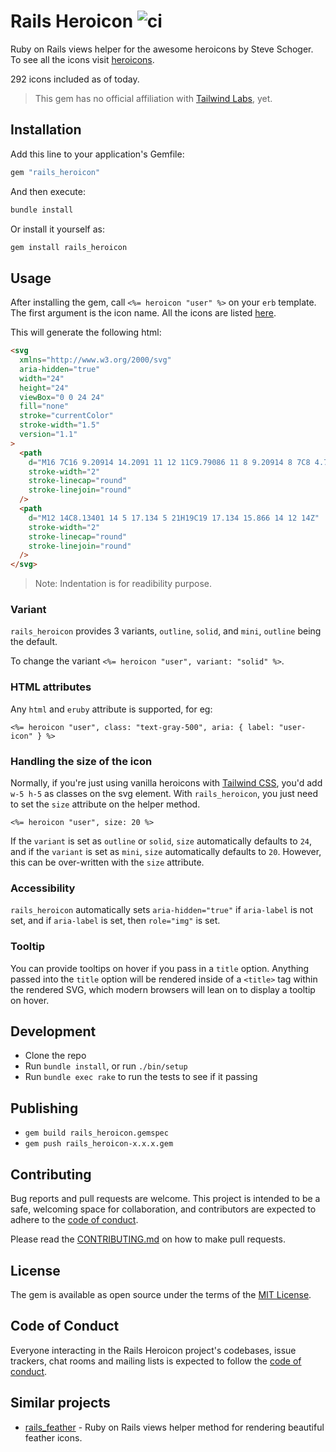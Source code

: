 # Rails Heroicon ![ci](https://github.com/abeidahmed/rails-heroicon/actions/workflows/ci.yml/badge.svg)

Ruby on Rails views helper for the awesome heroicons by Steve Schoger. To see
all the icons visit [heroicons](https://heroicons.com/).

292 icons included as of today.

> This gem has no official affiliation with [Tailwind Labs](https://github.com/tailwindlabs),
> yet.

## Installation

Add this line to your application's Gemfile:

```ruby
gem "rails_heroicon"
```

And then execute:

```bash
bundle install
```

Or install it yourself as:

```bash
gem install rails_heroicon
```

## Usage

After installing the gem, call `<%= heroicon "user" %>` on your `erb` template.
The first argument is the icon name. All the icons are listed [here](https://heroicons.com/).

This will generate the following html:

```html
<svg
  xmlns="http://www.w3.org/2000/svg"
  aria-hidden="true"
  width="24"
  height="24"
  viewBox="0 0 24 24"
  fill="none"
  stroke="currentColor"
  stroke-width="1.5"
  version="1.1"
>
  <path
    d="M16 7C16 9.20914 14.2091 11 12 11C9.79086 11 8 9.20914 8 7C8 4.79086 9.79086 3 12 3C14.2091 3 16 4.79086 16 7Z"
    stroke-width="2"
    stroke-linecap="round"
    stroke-linejoin="round"
  />
  <path
    d="M12 14C8.13401 14 5 17.134 5 21H19C19 17.134 15.866 14 12 14Z"
    stroke-width="2"
    stroke-linecap="round"
    stroke-linejoin="round"
  />
</svg>
```

> Note: Indentation is for readibility purpose.

### Variant

`rails_heroicon` provides 3 variants, `outline`, `solid`, and `mini`, `outline` being
the default.

To change the variant `<%= heroicon "user", variant: "solid" %>`.

### HTML attributes

Any `html` and `eruby` attribute is supported, for eg:

```erb
<%= heroicon "user", class: "text-gray-500", aria: { label: "user-icon" } %>
```

### Handling the size of the icon

Normally, if you're just using vanilla heroicons with [Tailwind CSS](https://tailwindcss.com/),
you'd add `w-5 h-5` as classes on the svg element. With `rails_heroicon`, you just
need to set the `size` attribute on the helper method.

```erb
<%= heroicon "user", size: 20 %>
```

If the `variant` is set as `outline` or `solid`, `size` automatically defaults to `24`,
and if the `variant` is set as `mini`, `size` automatically defaults to `20`.
However, this can be over-written with the `size` attribute.

### Accessibility

`rails_heroicon` automatically sets `aria-hidden="true"` if `aria-label` is not
set, and if `aria-label` is set, then `role="img"` is set.

### Tooltip

You can provide tooltips on hover if you pass in a `title` option. Anything
passed into the `title` option will be rendered inside of a
`<title>` tag within the rendered SVG, which modern browsers will lean on to
display a tooltip on hover.

## Development

- Clone the repo
- Run `bundle install`, or run `./bin/setup`
- Run `bundle exec rake` to run the tests to see if it passing

## Publishing

- `gem build rails_heroicon.gemspec`
- `gem push rails_heroicon-x.x.x.gem`

## Contributing

Bug reports and pull requests are welcome. This project is intended to be a
safe, welcoming space for collaboration, and contributors are expected to adhere
to the [code of conduct](https://github.com/abeidahmed/rails-heroicon/blob/main/CODE_OF_CONDUCT.md).

Please read the [CONTRIBUTING.md](https://github.com/abeidahmed/rails-heroicon/blob/main/CONTRIBUTING.md)
on how to make pull requests.

## License

The gem is available as open source under the terms of the [MIT License](https://opensource.org/licenses/MIT).

## Code of Conduct

Everyone interacting in the Rails Heroicon project's codebases, issue trackers,
chat rooms and mailing lists is expected to follow the
[code of conduct](https://github.com/abeidahmed/rails-heroicon/blob/main/CODE_OF_CONDUCT.md).

## Similar projects

- [rails_feather](https://github.com/abeidahmed/rails_feather) - Ruby on Rails
  views helper method for rendering beautiful feather icons.
